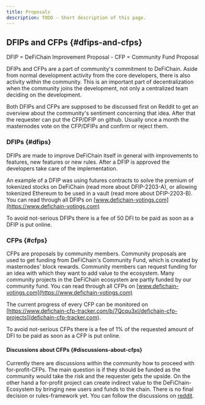 ```yaml
---
title: Proposals
description: TODO - Short description of this page.
---
```


## DFIPs and CFPs {#dfips-and-cfps}

DFIP = DeFiChain Improvement Proposal - CFP = Community Fund Proposal

DFIPs and CFPs are a part of community's commitment to DeFiChain. Aside from normal development activity from the core developers, there is also activity within the community. This is an important part of decentralization when the community joins the development, not only a centralized team deciding on the development.

Both DFIPs and CFPs are supposed to be discussed first on Reddit to get an overview about the community's sentiment concerning that idea. After that the requester can put the CFP/DFIP on github. Usually once a month the masternodes vote on the CFP/DFIPs and confirm or reject them.

### DFIPs {#dfips}

DFIPs are made to improve DeFiChain itself in general with improvements to features, new features or new rules. After a DFIP is approved the developers take care of the implementation.

An example of a DFIP was using futures contracts to solve the premium of tokenized stocks on DeFiChain (read more about DFIP-2203-A), or allowing tokenized Ethereum to be used in a vault (read more about DFIP-2203-B). You can read through all DFIPs on [www.defichain-votings.com](https://www.defichain-votings.com)

To avoid not-serious DFIPs there is a fee of 50 DFI to be paid as soon as a DFIP is put online.

### CFPs {#cfps}

CFPs are proposals by community members. Community proposals are used to get funding from DeFiChain's Community Fund, which is created by masternodes' block rewards. Community members can request funding for an idea with which they want to add value to the ecosystem. Many community projects in the DeFiChain ecosystem are partly funded by our community fund. You can read through all CFPs on [www.defichain-votings.com](https://www.defichain-votings.com)

The current progress of every CFP can be monitored on [https://www.defichain-cfp-tracker.com/b/7Qcqu3xl/defichain-cfp-projects](defichain-cfp-tracker.com).

To avoid not-serious CFPs there is a fee of 1% of the requested amount of DFI to be paid as soon as a CFP is put online.

#### Discussions about CFPs {#discussions-about-cfps}

Currently there are discussions within the community how to proceed with for-profit-CFPs. The main question is if they should be funded as the community would take the risk and the requester gets the upside. On the other hand a for-profit project can create indirect value to the DeFiChain-Ecosystem by bringing new users and funds to the chain. There is no final decision or rules-framework yet. You can follow the discussions on [reddit](https://www.reddit.com/r/defiblockchain/).
